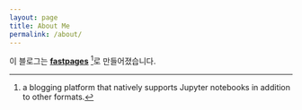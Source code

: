 ```yaml
---
layout: page
title: About Me
permalink: /about/
---
```


이 블로그는  **[fastpages](https://github.com/fastai/fastpages)** [^1]로 만들어졌습니다.



[^1]:a blogging platform that natively supports Jupyter notebooks in addition to other formats.
